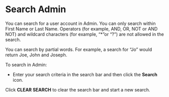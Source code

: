 # Search Admin

You can search for a user account in Admin. You can only search within
First Name or Last Name. Operators (for example, AND, OR, NOT or AND
NOT) and wildcard characters (for example, “\*”or “?”) are not allowed
in the search.

You can search by partial words. For example, a search for “Jo” would
return Joe, John and Joseph.

To search in Admin:

  - Enter your search criteria in the search bar and then click the
    **Search** icon.

Click **CLEAR SEARCH** to clear the search bar and start a new search.

